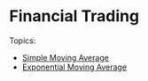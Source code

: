 # Financial Trading

Topics:

- [Simple Moving Average](#Simple-Moving-Average)
- [Exponential Moving Average](#Exponential-Moving-Average)
